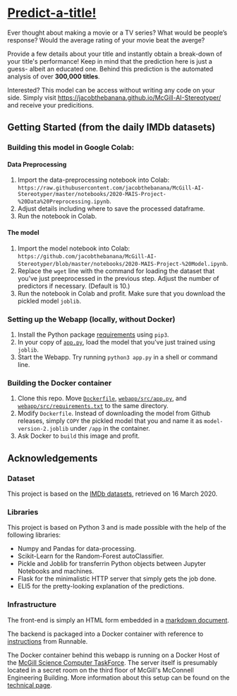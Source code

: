 # [Predict-a-title!](https://jacobthebanana.github.io/McGill-AI-Stereotyper/)
Ever thought about making a movie or a TV series? What would be people’s response? Would the average rating of your movie beat the averge?

Provide a few details about your title and instantly obtain a break-down of your title's performance! Keep in mind that the prediction here is just a guess- albeit an educated one. Behind this prediction is the automated analysis of over **300,000 titles**.

Interested? This model can be access without writing any code on your side. Simply visit https://jacobthebanana.github.io/McGill-AI-Stereotyper/ and receive your predicitions.  

## Getting Started (from the daily IMDb datasets)
### Building this model in Google Colab:
#### Data Preprocessing
1. Import the data-preprocessing notebook into Colab: `https://raw.githubusercontent.com/jacobthebanana/McGill-AI-Stereotyper/master/notebooks/2020-MAIS-Project-%20Data%20Preprocessing.ipynb`.
2. Adjust details including where to save the processed dataframe.
3. Run the notebook in Colab. 

#### The model
1. Import the model notebook into Colab: `https://github.com/jacobthebanana/McGill-AI-Stereotyper/blob/master/notebooks/2020-MAIS-Project-%20Model.ipynb`.
2. Replace the `wget` line with the command for loading the dataset that you've just preeprocessed in the previous step. Adjust the number of predictors if necessary. (Default is 10.)
3. Run the notebook in Colab and profit. Make sure that you download the pickled model `joblib`.

### Setting up the Webapp (locally, without Docker)
1. Install the Python package [requirements](https://github.com/jacobthebanana/McGill-AI-Stereotyper/blob/master/webapp/src/requirements.txt) using `pip3`.
2. In your copy of [`app.py`](https://github.com/jacobthebanana/McGill-AI-Stereotyper/blob/master/webapp/src/app.py), load the model that you've just trained using `joblib`.
3. Start the Webapp. Try running `python3 app.py` in a shell or command line.

### Building the Docker container
1. Clone this repo. Move [`Dockerfile`](https://raw.githubusercontent.com/jacobthebanana/McGill-AI-Stereotyper/master/Dockerfile), [`webapp/src/app.py`](https://raw.githubusercontent.com/jacobthebanana/McGill-AI-Stereotyper/master/webapp/src/app.py), and [`webapp/src/requirements.txt`](https://raw.githubusercontent.com/jacobthebanana/McGill-AI-Stereotyper/master/webapp/src/requirements.txt) to the same directory.
2. Modify `Dockerfile`. Instead of downloading the model from Github releases, simply `COPY` the pickled model that you and name it as `model-version-2.joblib` under `/app` in the container.
3. Ask Docker to `build` this image and profit.

## Acknowledgements
### Dataset
This project is based on the [IMDb datasets](https://www.imdb.com/interfaces/), retrieved on 16 March 2020.

### Libraries
This project is based on Python 3 and is made possible with the help of the following libraries:
- Numpy and Pandas for data-processing.
- Scikit-Learn for the Random-Forest autoClassifier.
- Pickle and Joblib for transferrin Python objects between Jupyter Notebooks and machines.
- Flask for the minimalistic HTTP server that simply gets the job done.
- ELI5 for the pretty-looking explanation of the predictions.

### Infrastructure
The front-end is simply an HTML form embedded in a [markdown document](https://github.com/jacobthebanana/McGill-AI-Stereotyper/blob/master/docs/index.md).

The backend is packaged into a Docker container with reference to [instructions](https://runnable.com/docker/python/dockerize-your-flask-application) from Runnable. 

The Docker container behind this webapp is running on a Docker Host of the [McGill Science Computer TaskForce](https://ctf.science.mcgill.ca/blurbs/hosting.html). The server itself is presumably located in a secret room on the third floor of McGill's McConnell Engineering Building. More information about this setup can be found on the [technical page](https://jacobthebanana.github.io/McGill-AI-Stereotyper/technical).
